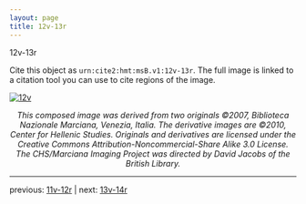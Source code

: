 ```yaml
---
layout: page
title: 12v-13r
---
```


12v-13r

Cite this object as `urn:cite2:hmt:msB.v1:12v-13r`. The full image is linked to a citation tool you can use to cite regions of the image.

[![12v](http://www.homermultitext.org/iipsrv?IIIF=/project/homer/pyramidal/deepzoom/hmt/vbbifolio/v1/vb_12v_13r.tif/full/800,/0/default.jpg)](http://www.homermultitext.org/ict2/?urn=urn:cite2:hmt:vbbifolio.v1:vb_12v_13r) 

<p style="text-align: center; font-style: italic;">This composed image was derived from two originals ©2007, Biblioteca Nazionale Marciana, Venezia, Italia. The derivative images are ©2010, Center for Hellenic Studies. Originals and derivatives are licensed under the Creative Commons Attribution-Noncommercial-Share Alike 3.0 License. The CHS/Marciana Imaging Project was directed by David Jacobs of the British Library.</p>

---

previous: [11v-12r](../11v-12r/) | next: [13v-14r](../13v-14r/)